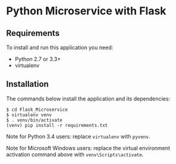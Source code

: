 Python Microservice with Flask
=================================

Requirements
------------

To install and run this application you need:

- Python 2.7 or 3.3+
- virtualenv

Installation
------------

The commands below install the application and its dependencies:
    
    $ cd Flask_Microservice
    $ virtualenv venv
    $ . venv/bin/activate
    (venv) pip install -r requirements.txt

Note for Python 3.4 users: replace `virtualenv` with `pyvenv`.

Note for Microsoft Windows users: replace the virtual environment activation command above with `venv\Scripts\activate`.
